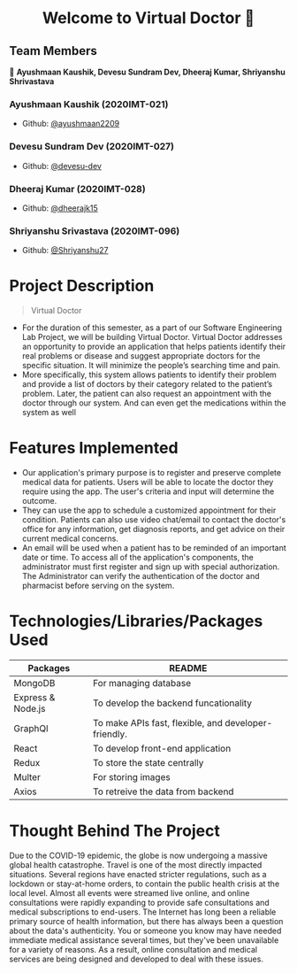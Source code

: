 <h1 align="center">Welcome to Virtual Doctor 👋</h1>

## Team Members

👤 **Ayushmaan Kaushik, Devesu Sundram Dev, Dheeraj Kumar, Shriyanshu Shrivastava**

### Ayushmaan Kaushik (2020IMT-021)

- Github: [@ayushmaan2209](https://github.com/ayushmaan2209)

### Devesu Sundram Dev (2020IMT-027)

- Github: [@devesu-dev](https://github.com/devesu-dev)

### Dheeraj Kumar (2020IMT-028)

- Github: [@dheerajk15](https://github.com/dheerajk15)

### Shriyanshu Srivastava (2020IMT-096)

- Github: [@Shriyanshu27](https://github.com/Shriyanshu27)

# Project Description

> Virtual Doctor

- For the duration of this semester, as a part of our Software Engineering Lab Project, we will be building Virtual Doctor. Virtual Doctor addresses an opportunity to provide an application that helps patients identify their real problems or disease and suggest appropriate doctors for the specific situation. It will minimize the people’s searching time and pain.
- More specifically, this system allows patients to identify their problem and provide a list of doctors by their category related to the patient’s problem. Later, the patient can also request an appointment with the doctor through our system. And can even get the medications within the system as well

# Features Implemented

- Our application's primary purpose is to register and preserve complete medical data for patients. Users will be able to locate the doctor they require using the app. The user's criteria and input will determine the outcome.
- They can use the app to schedule a customized appointment for their condition. Patients can also use video chat/email to contact the doctor's office for any information, get diagnosis reports, and get advice on their current medical concerns.
- An email will be used when a patient has to be reminded of an important date or time. To access all of the application's components, the administrator must first register and sign up with special authorization. The Administrator can verify the authentication of the doctor and pharmacist before serving on the system.

# Technologies/Libraries/Packages Used

| Packages          | README                                               |
| ----------------- | ---------------------------------------------------- |
| MongoDB           | For managing database                                |
| Express & Node.js | To develop the backend funcationality                |
| GraphQl           | To make APIs fast, flexible, and developer-friendly. |
| React             | To develop front-end application                     |
| Redux             | To store the state centrally                         |
| Multer            | For storing images                                   |
| Axios             | To retreive the data from backend                    |

# Thought Behind The Project

Due to the COVID-19 epidemic, the globe is now undergoing a massive global health catastrophe. Travel is one of the most directly impacted situations. Several regions have enacted stricter regulations, such as a lockdown or stay-at-home orders, to contain the public health crisis at the local level. Almost all events were streamed live online, and online consultations were rapidly expanding to provide safe consultations and medical subscriptions to end-users. The Internet has long been a reliable primary source of health information, but there has always been a question about the data's authenticity. You or someone you know may have needed immediate medical assistance several times, but they've been unavailable for a variety of reasons. As a result, online consultation and medical services are being designed and developed to deal with these issues.

